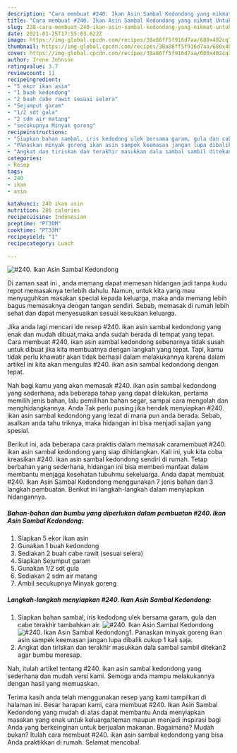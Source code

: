 ```yaml
---
description: "Cara membuat #240. Ikan Asin Sambal Kedondong yang nikmat Untuk Jualan"
title: "Cara membuat #240. Ikan Asin Sambal Kedondong yang nikmat Untuk Jualan"
slug: 228-cara-membuat-240-ikan-asin-sambal-kedondong-yang-nikmat-untuk-jualan
date: 2021-01-25T17:55:03.622Z
image: https://img-global.cpcdn.com/recipes/38a86ff5f916d7aa/680x482cq70/240-ikan-asin-sambal-kedondong-foto-resep-utama.jpg
thumbnail: https://img-global.cpcdn.com/recipes/38a86ff5f916d7aa/680x482cq70/240-ikan-asin-sambal-kedondong-foto-resep-utama.jpg
cover: https://img-global.cpcdn.com/recipes/38a86ff5f916d7aa/680x482cq70/240-ikan-asin-sambal-kedondong-foto-resep-utama.jpg
author: Irene Johnson
ratingvalue: 3.7
reviewcount: 11
recipeingredient:
- "5 ekor ikan asin"
- "1 buah kedondong"
- "2 buah cabe rawit sesuai selera"
- "Sejumput garam"
- "1/2 sdt gula"
- "2 sdm air matang"
- "secukupnya Minyak goreng"
recipeinstructions:
- "Siapkan bahan sambal, iris kedodong ulek bersama garam, gula dan cabe terakhir tambahkan air."
- "Panaskan minyak goreng ikan asin sampek keemasan jangan lupa dibalik cukup 1 kali saja."
- "Angkat dan tiriskan dan terakhir masukkan dala sambal sambil ditekan2 agar bumbu meresap."
categories:
- Resep
tags:
- 240
- ikan
- asin

katakunci: 240 ikan asin 
nutrition: 286 calories
recipecuisine: Indonesian
preptime: "PT30M"
cooktime: "PT33M"
recipeyield: "1"
recipecategory: Lunch

---
```



![#240. Ikan Asin Sambal Kedondong](https://img-global.cpcdn.com/recipes/38a86ff5f916d7aa/680x482cq70/240-ikan-asin-sambal-kedondong-foto-resep-utama.jpg)

Di zaman  saat ini , anda memang dapat memesan hidangan jadi tanpa kudu repot memasaknya terlebih dahulu. Namun, untuk kita yang mau menyuguhkan masakan special kepada keluarga, maka anda memang lebih bagus memasaknya dengan tangan sendiri. Sebab, memasak di rumah lebih sehat dan dapat menyesuaikan sesuai kesukaan keluarga.

Jika anda lagi mencari ide resep #240. ikan asin sambal kedondong yang enak dan mudah dibuat,maka anda sudah berada di tempat yang tepat. Cara membuat #240. ikan asin sambal kedondong  sebenarnya tidak susah untuk dibuat jika kita membuatnya dengan langkah yang tepat. Tapi, kamu tidak perlu khawatir akan tidak berhasil dalam melakukannya 
karena dalam artikel ini kita akan mengulas #240. ikan asin sambal kedondong dengan tepat.  



Nah bagi kamu yang akan memasak #240. ikan asin sambal kedondong yang sederhana, ada beberapa tahap yang dapat dilakukan, pertama memilih jenis bahan, lalu pemilihan bahan segar, sampai cara mengolah dan menghidangkannya. Anda Tak perlu pusing jika hendak menyiapkan #240. ikan asin sambal kedondong yang lezat di mana pun anda berada. Sebab, asalkan anda  tahu triknya, maka hidangan ini bisa menjadi sajian yang spesial.

Berikut ini, ada beberapa cara praktis  dalam memasak caramembuat #240. ikan asin sambal kedondong yang siap dihidangkan. Kali ini, yuk kita coba kreasikan #240. ikan asin sambal kedondong sendiri di rumah. Tetap berbahan yang sederhana, hidangan ini bisa memberi manfaat dalam membantu menjaga kesehatan tubuhmu sekeluarga. Anda dapat membuat #240. Ikan Asin Sambal Kedondong menggunakan 7 jenis bahan dan 3 langkah pembuatan. Berikut ini langkah-langkah dalam menyiapkan hidangannya.

<!--inarticleads1-->

##### Bahan-bahan dan bumbu yang diperlukan dalam pembuatan #240. Ikan Asin Sambal Kedondong:

1. Siapkan 5 ekor ikan asin
1. Gunakan 1 buah kedondong
1. Sediakan 2 buah cabe rawit (sesuai selera)
1. Siapkan Sejumput garam
1. Gunakan 1/2 sdt gula
1. Sediakan 2 sdm air matang
1. Ambil secukupnya Minyak goreng




<!--inarticleads2-->

##### Langkah-langkah menyiapkan #240. Ikan Asin Sambal Kedondong:

1. Siapkan bahan sambal, iris kedodong ulek bersama garam, gula dan cabe terakhir tambahkan air.
<img src="https://img-global.cpcdn.com/steps/1dd96b2da3055519/160x128cq70/240-ikan-asin-sambal-kedondong-langkah-memasak-1-foto.jpg" alt="#240. Ikan Asin Sambal Kedondong"><img src="https://img-global.cpcdn.com/steps/3d0717e988bef74d/160x128cq70/240-ikan-asin-sambal-kedondong-langkah-memasak-1-foto.jpg" alt="#240. Ikan Asin Sambal Kedondong">1. Panaskan minyak goreng ikan asin sampek keemasan jangan lupa dibalik cukup 1 kali saja.
1. Angkat dan tiriskan dan terakhir masukkan dala sambal sambil ditekan2 agar bumbu meresap.




Nah, itulah artikel tentang  #240. ikan asin sambal kedondong  yang sederhana dan mudah versi kami. Semoga anda mampu melakukannya dengan hasil yang memuaskan. 

Terima kasih anda telah menggunakan resep yang kami tampilkan di halaman ini. Besar harapan kami, cara membuat  #240. Ikan Asin Sambal Kedondong yang mudah di atas dapat membantu Anda menyiapkan masakan yang enak untuk keluarga/teman maupun menjadi inspirasi bagi Anda yang berkeinginan untuk berjualan makanan. Bagaimana? Mudah bukan? Itulah cara membuat #240. ikan asin sambal kedondong yang bisa Anda praktikkan di rumah. Selamat mencoba!

